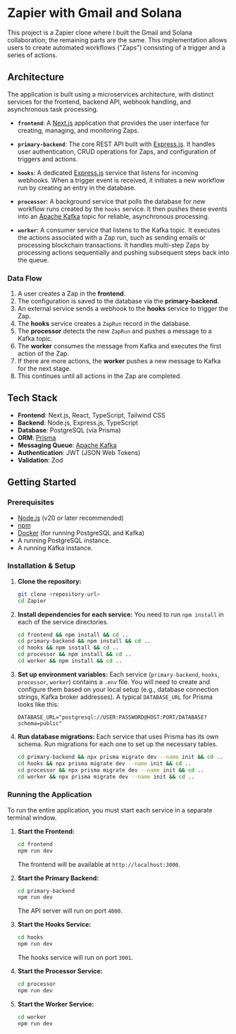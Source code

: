 # Zapier with Gmail and Solana

This project is a Zapier clone where I built the Gmail and Solana collaboration; the remaining parts are the same. This implementation allows users to create automated workflows ("Zaps") consisting of a trigger and a series of actions.

## Architecture

The application is built using a microservices architecture, with distinct services for the frontend, backend API, webhook handling, and asynchronous task processing.

-   **`frontend`**: A [Next.js](https://nextjs.org/) application that provides the user interface for creating, managing, and monitoring Zaps.

-   **`primary-backend`**: The core REST API built with [Express.js](https://expressjs.com/). It handles user authentication, CRUD operations for Zaps, and configuration of triggers and actions.

-   **`hooks`**: A dedicated [Express.js](https://expressjs.com/) service that listens for incoming webhooks. When a trigger event is received, it initiates a new workflow run by creating an entry in the database.

-   **`processor`**: A background service that polls the database for new workflow runs created by the `hooks` service. It then pushes these events into an [Apache Kafka](https://kafka.apache.org/) topic for reliable, asynchronous processing.

-   **`worker`**: A consumer service that listens to the Kafka topic. It executes the actions associated with a Zap run, such as sending emails or processing blockchain transactions. It handles multi-step Zaps by processing actions sequentially and pushing subsequent steps back into the queue.

### Data Flow

1.  A user creates a Zap in the **frontend**.
2.  The configuration is saved to the database via the **primary-backend**.
3.  An external service sends a webhook to the **hooks** service to trigger the Zap.
4.  The **hooks** service creates a `ZapRun` record in the database.
5.  The **processor** detects the new `ZapRun` and pushes a message to a Kafka topic.
6.  The **worker** consumes the message from Kafka and executes the first action of the Zap.
7.  If there are more actions, the **worker** pushes a new message to Kafka for the next stage.
8.  This continues until all actions in the Zap are completed.

## Tech Stack

-   **Frontend**: Next.js, React, TypeScript, Tailwind CSS
-   **Backend**: Node.js, Express.js, TypeScript
-   **Database**: PostgreSQL (via Prisma)
-   **ORM**: [Prisma](https://www.prisma.io/)
-   **Messaging Queue**: [Apache Kafka](https://kafka.apache.org/)
-   **Authentication**: JWT (JSON Web Tokens)
-   **Validation**: Zod

## Getting Started

### Prerequisites

-   [Node.js](https://nodejs.org/en) (v20 or later recommended)
-   [npm](https://www.npmjs.com/)
-   [Docker](https://www.docker.com/) (for running PostgreSQL and Kafka)
-   A running PostgreSQL instance.
-   A running Kafka instance.

### Installation & Setup

1.  **Clone the repository:**
    ```bash
    git clone <repository-url>
    cd Zapier
    ```

2.  **Install dependencies for each service:**
    You need to run `npm install` in each of the service directories.
    ```bash
    cd frontend && npm install && cd ..
    cd primary-backend && npm install && cd ..
    cd hooks && npm install && cd ..
    cd processor && npm install && cd ..
    cd worker && npm install && cd ..
    ```

3.  **Set up environment variables:**
    Each service (`primary-backend`, `hooks`, `processor`, `worker`) contains a `.env` file. You will need to create and configure them based on your local setup (e.g., database connection strings, Kafka broker addresses). A typical `DATABASE_URL` for Prisma looks like this:
    ```
    DATABASE_URL="postgresql://USER:PASSWORD@HOST:PORT/DATABASE?schema=public"
    ```

4.  **Run database migrations:**
    Each service that uses Prisma has its own schema. Run migrations for each one to set up the necessary tables.
    ```bash
    cd primary-backend && npx prisma migrate dev --name init && cd ..
    cd hooks && npx prisma migrate dev --name init && cd ..
    cd processor && npx prisma migrate dev --name init && cd ..
    cd worker && npx prisma migrate dev --name init && cd ..
    ```

### Running the Application

To run the entire application, you must start each service in a separate terminal window.

1.  **Start the Frontend:**
    ```bash
    cd frontend
    npm run dev
    ```
    The frontend will be available at `http://localhost:3000`.

2.  **Start the Primary Backend:**
    ```bash
    cd primary-backend
    npm run dev
    ```
    The API server will run on port `4000`.

3.  **Start the Hooks Service:**
    ```bash
    cd hooks
    npm run dev
    ```
    The hooks service will run on port `3001`.

4.  **Start the Processor Service:**
    ```bash
    cd processor
    npm run dev
    ```

5.  **Start the Worker Service:**
    ```bash
    cd worker
    npm run dev
    ```
